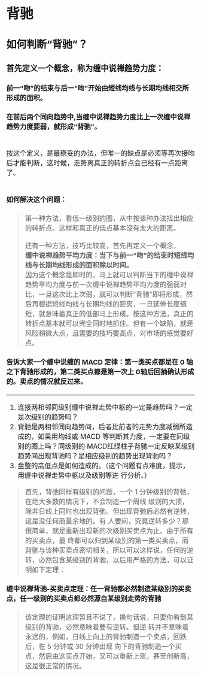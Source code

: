 <font size=4>

# 背驰

## 如何判断“背驰”？<br/>

### 首先定义一个概念，称为缠中说禅趋势力度：<br/>
 #### 前一“吻”的结束与后一“吻”开始由短线均线与长期均线相交所形成的面积。<br>
 
#### **在前后两个同向趋势中**,当缠中说禅趋势力度比上一次缠中说禅趋势力度要弱，就形成“背驰”。<br><br>

按这个定义，是最稳妥的办法，但唯一的缺点是必须等再次接吻后才能判断，这时候，走势离真正的转折点会已经有一点距离了。<br><br>
#### 如何解决这个问题：<br>
> 第一种方法，看低一级别的图，从中按该种办法找出相应的转折点。这样和真正的低点基本没有太大的距离。<br/><br>
> 还有一种方法，技巧比较高，首先再定义一个概念，<br>
**缠中说禅趋势平均力度：当下与前一“吻”的结束时短线均线与长期均线形成的面积除以时间。<br>**
因为这个概念是即时的，马上就可以判断当下的缠中说禅趋势平均力度与前一次缠中说禅趋势平均力度的强弱对比，一旦这次比上次弱，就可以判断“背驰”即将形成，然后再根据短线均线与长期均线的距离，一旦延伸长度缩短，就意味着真正的低部马上形成。按这种方法，真正的转折点基本就可以完全同时地抓住。但有一个缺陷，就是风险稍微大点，且需要的技巧要高点，对市场的感觉要好点。<br/>

#### 告诉大家一个缠中说缠的 MACD 定律：第一类买点都是在 0 轴之下背驰形成的，第二类买点都是第一次上 0轴后回抽确认形成的。卖点的情况就反过来。<br/>

---

1. 连接两相邻同级别缠中说禅走势中枢的一定是趋势吗？一定是次级别的趋势吗？<br/>
2. 背驰是两相邻同向趋势间，后者比前者的走势力度减弱所造成的，如果用均线或 MACD 等判断其力度，一定要在同级别的图上吗？同级别的 MACD红绿柱子背驰一定反映某级别趋势间出现背驰吗？是相应级别的趋势出现背驰吗？<br/>
3. 盘整的高低点是如何造成的。（这个问题有点难度，提示，用缠中说禅走势中枢以及级别等进
行分析。）

> 首先，背弛同样有级别的问题，一个 1 分钟级别的背弛，在绝大多数的情况下，不会制造一个周线
级别的大顶，除非日线上同时也出现背弛。但出现背弛后必然有逆转，这是没任何商量余地的。有
人要问，究竟逆转多少？那很简单，就是重新出现新的次级别买卖点为止。由于所有的买卖点，最
终都可以归到某级别的第一类买卖点，而背驰与该种买卖点密切相关，所以可以这样说，任何的逆
转，必然包含某级别的背驰，以后用严格的方法，可以证明如下定理：<br/>

#### 缠中说禅背驰-买卖点定理：任一背驰都必然制造某级别的买卖点，任一级别的买卖点都必然源自某级别走势的背驰<br/>

> 该定理的证明这理暂且不说了，换句话说，只要你看到某级别的背驰，必然意味着要有逆转。但逆
转并不意味着永远的，例如，日线上向上的背驰制造一个卖点，回跌后，在 5 分钟或 30 分钟出现
向下的背驰制造一个买点，然后由这买点开始，又可以重新上涨，甚至创新高，这是很正常的情况。
